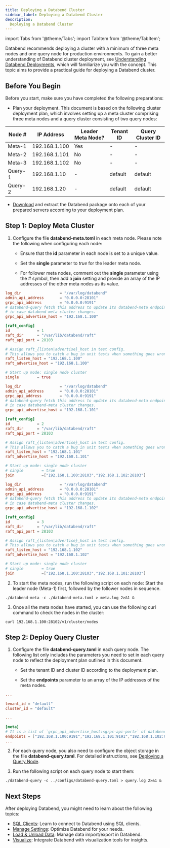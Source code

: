 ```yaml
---
title: Deploying a Databend Cluster
sidebar_label: Deploying a Databend Cluster
description: 
  Deploying a Databend Cluster
---
```


import Tabs from '@theme/Tabs';
import TabItem from '@theme/TabItem';

Databend recommends deploying a cluster with a minimum of three meta nodes and one query node for production environments. To gain a better understanding of Databend cluster deployment, see [Understanding Databend Deployments](../00-understanding-deployment-modes.md), which will familiarize you with the concept. This topic aims to provide a practical guide for deploying a Databend cluster.

## Before You Begin

Before you start, make sure you have completed the following preparations:

- Plan your deployment. This document is based on the following cluster deployment plan, which involves setting up a meta cluster comprising three meta nodes and a query cluster consisting of two query nodes:

| Node #  	| IP Address    	| Leader Meta Node? 	| Tenant ID 	| Query Cluster ID 	|
|---------	|---------------	|-------------------	|-----------	|------------------	|
| Meta-1  	| 192.168.1.100 	| Yes               	| -         	| -                	|
| Meta-2  	| 192.168.1.101 	| No                	| -         	| -                	|
| Meta-3  	| 192.168.1.102 	| No                	| -         	| -                	|
| Query-1 	| 192.168.1.10  	| -                 	| default   	| default          	|
| Query-2 	| 192.168.1.20  	| -                 	| default   	| default          	|

- [Download](https://databend.rs/download) and extract the Databend package onto each of your prepared servers according to your deployment plan.

## Step 1: Deploy Meta Cluster

1. Configure the file **databend-meta.toml** in each meta node. Please note the following when configuring each node:

    - Ensure that the **id** parameter in each node is set to a unique value.

    - Set the **single** parameter to *true* for the leader meta node.

    - For follower meta nodes, comment out the **single** parameter using the # symbol, then add a **join** setting and provide an array of the IP addresses of the other meta nodes as its value.

<Tabs>
  <TabItem value="Meta-1" label="Meta-1" default>

```toml title="databend-meta.toml"
log_dir                 = "/var/log/databend"
admin_api_address       = "0.0.0.0:28101"
grpc_api_address        = "0.0.0.0:9191"
# databend-query fetch this address to update its databend-meta endpoints list,
# in case databend-meta cluster changes.
grpc_api_advertise_host = "192.168.1.100"

[raft_config]
id            = 1
raft_dir      = "/var/lib/databend/raft"
raft_api_port = 28103

# Assign raft_{listen|advertise}_host in test config.
# This allows you to catch a bug in unit tests when something goes wrong in raft meta nodes communication.
raft_listen_host = "192.168.1.100"
raft_advertise_host = "192.168.1.100"

# Start up mode: single node cluster
single        = true
```
  </TabItem>
  <TabItem value="Meta-2" label="Meta-2">

```toml title="databend-meta.toml"
log_dir                 = "/var/log/databend"
admin_api_address       = "0.0.0.0:28101"
grpc_api_address        = "0.0.0.0:9191"
# databend-query fetch this address to update its databend-meta endpoints list,
# in case databend-meta cluster changes.
grpc_api_advertise_host = "192.168.1.101"

[raft_config]
id            = 2
raft_dir      = "/var/lib/databend/raft"
raft_api_port = 28103

# Assign raft_{listen|advertise}_host in test config.
# This allows you to catch a bug in unit tests when something goes wrong in raft meta nodes communication.
raft_listen_host = "192.168.1.101"
raft_advertise_host = "192.168.1.101"

# Start up mode: single node cluster
# single        = true
join            =["192.168.1.100:28103","192.168.1.102:28103"]
```
  </TabItem>
  <TabItem value="Meta-3" label="Meta-3">

```toml title="databend-meta.toml"
log_dir                 = "/var/log/databend"
admin_api_address       = "0.0.0.0:28101"
grpc_api_address        = "0.0.0.0:9191"
# databend-query fetch this address to update its databend-meta endpoints list,
# in case databend-meta cluster changes.
grpc_api_advertise_host = "192.168.1.102"

[raft_config]
id            = 3
raft_dir      = "/var/lib/databend/raft"
raft_api_port = 28103

# Assign raft_{listen|advertise}_host in test config.
# This allows you to catch a bug in unit tests when something goes wrong in raft meta nodes communication.
raft_listen_host = "192.168.1.102"
raft_advertise_host = "192.168.1.102"

# Start up mode: single node cluster
# single        = true
join            =["192.168.1.100:28103","192.168.1.101:28103"]
```
  </TabItem>
</Tabs>

2. To start the meta nodes, run the following script on each node: Start the leader node (Meta-1) first, followed by the follower nodes in sequence.

```shell
./databend-meta -c ./databend-meta.toml > meta.log 2>&1 &
```

3. Once all the meta nodes have started, you can use the following curl command to check the nodes in the cluster:

```shell
curl 192.168.1.100:28102/v1/cluster/nodes
```

## Step 2: Deploy Query Cluster

1. Configure the file **databend-query.toml** in each query node. The following list only includes the parameters you need to set in each query node to reflect the deployment plan outlined in this document.

    - Set the tenant ID and cluster ID according to the deployment plan.

    - Set the **endpoints** parameter to an array of the IP addresses of the meta nodes.

```toml title="databend-query.toml"
...

tenant_id = "default"
cluster_id = "default"

...

[meta]
# It is a list of `grpc_api_advertise_host:<grpc-api-port>` of databend-meta config
endpoints = ["192.168.1.100:9191","192.168.1.101:9191","192.168.1.102:9191"]
...
```

2. For each query node, you also need to configure the object storage in the file **databend-query.toml**. For detailed instructions, see [Deploying a Query Node](../02-deploying-databend.md#deploying-a-query-node).

3. Run the following script on each query node to start them:

```shell
./databend-query -c ../configs/databend-query.toml > query.log 2>&1 &
```

## Next Steps

After deploying Databend, you might need to learn about the following topics:

- [SQL Clients](/doc/clients): Learn to connect to Databend using SQL clients.
- [Manage Settings](../../13-sql-reference/42-manage-settings.md): Optimize Databend for your needs. 
- [Load & Unload Data](/doc/load-data): Manage data import/export in Databend.
- [Visualize](/doc/visualize): Integrate Databend with visualization tools for insights.